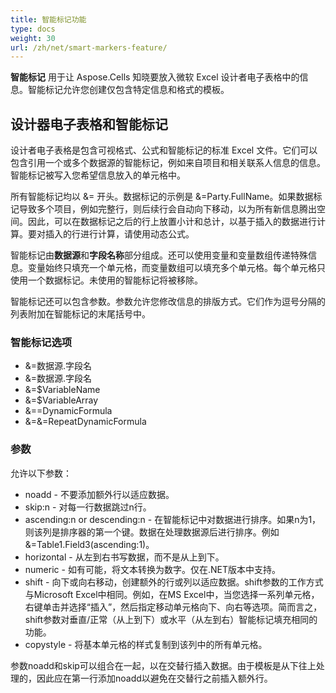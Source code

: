 ```yaml
---
title: 智能标记功能
type: docs
weight: 30
url: /zh/net/smart-markers-feature/
---
```


**智能标记** 用于让 Aspose.Cells 知晓要放入微软 Excel 设计者电子表格中的信息。智能标记允许您创建仅包含特定信息和格式的模板。
## **设计器电子表格和智能标记**
设计者电子表格是包含可视格式、公式和智能标记的标准 Excel 文件。它们可以包含引用一个或多个数据源的智能标记，例如来自项目和相关联系人信息的信息。智能标记被写入您希望信息放入的单元格中。

所有智能标记均以 &= 开头。数据标记的示例是 &=Party.FullName。如果数据标记导致多个项目，例如完整行，则后续行会自动向下移动，以为所有新信息腾出空间。因此，可以在数据标记之后的行上放置小计和总计，以基于插入的数据进行计算。要对插入的行进行计算，请使用动态公式。

智能标记由**数据源**和**字段名称**部分组成。还可以使用变量和变量数组传递特殊信息。变量始终只填充一个单元格，而变量数组可以填充多个单元格。每个单元格只使用一个数据标记。未使用的智能标记将被移除。

智能标记还可以包含参数。参数允许您修改信息的排版方式。它们作为逗号分隔的列表附加在智能标记的末尾括号中。
### **智能标记选项**
- &=数据源.字段名
- &=数据源.字段名
- &=$VariableName
- &=$VariableArray
- &==DynamicFormula
- &=&=RepeatDynamicFormula
### **参数**
允许以下参数：

- noadd - 不要添加额外行以适应数据。
- skip:n - 对每一行数据跳过n行。
- ascending:n or descending:n - 在智能标记中对数据进行排序。如果n为1，则该列是排序器的第一个键。数据在处理数据源后进行排序。例如 &=Table1.Field3(ascending:1)。
- horizontal - 从左到右书写数据，而不是从上到下。
- numeric - 如有可能，将文本转换为数字。仅在.NET版本中支持。
- shift - 向下或向右移动，创建额外的行或列以适应数据。shift参数的工作方式与Microsoft Excel中相同。例如，在MS Excel中，当您选择一系列单元格，右键单击并选择“插入”，然后指定移动单元格向下、向右等选项。简而言之，shift参数对垂直/正常（从上到下）或水平（从左到右）智能标记填充相同的功能。
- copystyle - 将基本单元格的样式复制到该列中的所有单元格。

参数noadd和skip可以组合在一起，以在交替行插入数据。由于模板是从下往上处理的，因此应在第一行添加noadd以避免在交替行之前插入额外行。
